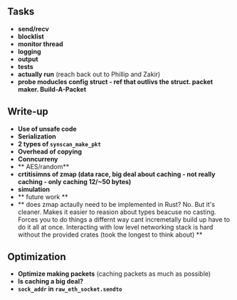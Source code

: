 ## Tasks

- **send/recv**
- **blocklist**
- **monitor thread**
- **logging**
- **output**
- **tests**
- **actually run** (reach back out to Phillip and Zakir)
- **probe moducles config struct - ref that outlivs the struct. packet maker. Build-A-Packet**

## Write-up

- **Use of unsafe code**
- **Serialization**
- **2 types of `synscan_make_pkt`**
- **Overhead of copying**
- **Conncurreny**
- ** AES/random**
- **crtitisimns of zmap (data race, big deal about caching - not really caching - only caching 12/~50 bytes)**
- **simulation**
- ** future work **
- ** does zmap actaully need to be implemented in Rust? No. But it's cleaner. Makes it easier to reasion about types beacuse no casting. Forces you to do things a differnt way cant incremetally build up have to do it all at once. Interacting with low level networking stack is hard without the provided crates (took the longest to think about) **

## Optimization

- **Optimize making packets** (caching packets as much as possible)
- **Is caching a big deal?**
- **`sock_addr` in `raw_eth_socket.sendto`**

